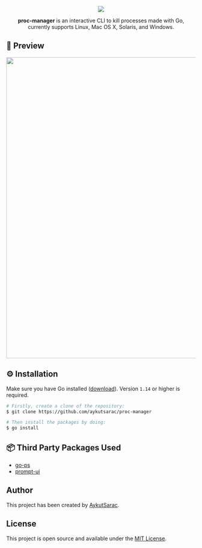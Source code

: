 <p align="center">
  <img src="https://user-images.githubusercontent.com/47941171/140989315-7dee8034-4356-43bb-a8c3-c890945f5c79.png" />
  <p align="center">
    <b>proc-manager</b> is an interactive CLI to kill processes made with Go, currently supports Linux, Mac OS X, Solaris, and Windows.
   </p>
</p>

## 🧨 Preview
<img src="https://user-images.githubusercontent.com/47941171/140989831-136a0e4d-e52b-4278-878d-ecf7d9dd2b50.gif" width="800" />

## ⚙️ Installation

Make sure you have Go installed ([download](https://golang.org/dl/)). Version `1.14` or higher is required.

```bash
# Firstly, create a clone of the repository:
$ git clone https://github.com/aykutsarac/proc-manager

# Then install the packages by doing:
$ go install
```

## 📦 Third Party Packages Used
* [go-ps](https://github.com/mitchellh/go-ps)
* [prompt-ui](https://github.com/manifoldco/promptui)

## Author

This project has been created by [AykutSarac](https://github.com/AykutSarac).

## License

This project is open source and available under the [MIT License](LICENSE).
